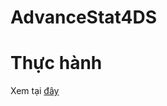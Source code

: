 # AdvanceStat4DS

# Thực hành
Xem tại [đây](https://colab.research.google.com/drive/19r2vS0pbXApkFamfBgB-i505Lzs8PABX#scrollTo=6rRFSJB15qvi)
